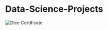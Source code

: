 # Data-Science-Projects

![Dice Certificate](https://user-images.githubusercontent.com/106078225/176429722-b2ce3b4d-6495-4be5-bed8-c5ba7388a8c1.jpg)
